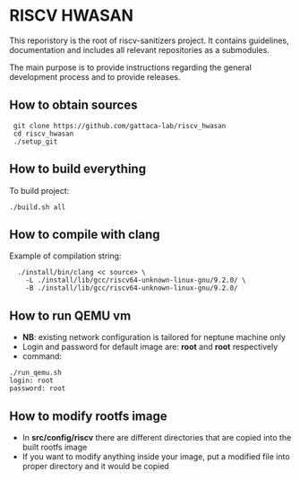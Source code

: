 # RISCV HWASAN

This reporistory is the root of riscv-sanitizers project. It contains
guidelines, documentation and includes all relevant repositories as a
submodules.

The main purpose is to provide instructions regarding the general development
process and to provide releases.

## How to obtain sources
````
 git clone https://github.com/gattaca-lab/riscv_hwasan
 cd riscv_hwasan
 ./setup_git
````

## How to build everything

To build project:

```
./build.sh all
```

## How to compile with clang

Example of compilation string:

```
  ./install/bin/clang <c source> \
    -L ./install/lib/gcc/riscv64-unknown-linux-gnu/9.2.0/ \
    -B ./install/lib/gcc/riscv64-unknown-linux-gnu/9.2.0/
```

## How to run QEMU vm

* **NB**: existing network configuration is tailored for neptune machine only
* Login and password for default image are: **root** and **root** respectively
* command:
```
./run_qemu.sh
login: root
password: root
```

## How to modify rootfs image
* In **src/config/riscv** there are different directories that are copied into the built rootfs image
* If you want to modify anything inside your image, put a modified file into proper directory and it would be copied

